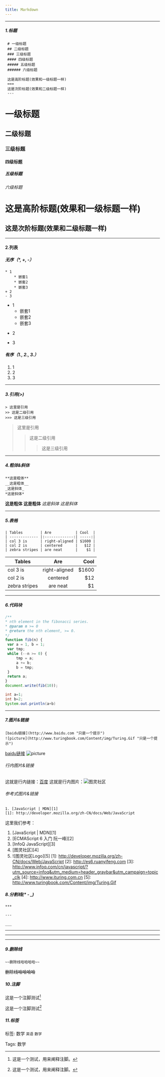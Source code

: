```yaml
---
title: Markdown
---
```


----------

##### 1.标题
```
 # 一级标题
 ## 二级标题
 ### 三级标题
 #### 四级标题
 ##### 五级标题
 ###### 六级标题

 这是高阶标题(效果和一级标题一样)
 ===
 这是次阶标题(效果和二级标题一样)
 ---
```
# 一级标题
## 二级标题
### 三级标题
#### 四级标题
##### 五级标题
###### 六级标题
这是高阶标题(效果和一级标题一样)
===
这是次阶标题(效果和二级标题一样)
---

----------

#### 2.列表
##### 无序（*, +, -）
	* 1
		* 嵌套1
		* 嵌套2
		* 嵌套3
	+ 2
	- 3

* 1
	* 嵌套1
	* 嵌套2
	* 嵌套3
+ 2
- 3
##### 有序（1., 2., 3.）
1. 1
2. 2
3. 3

----------

##### 3.引用(>)
	> 这里是引用
	>> 这是二级引用
	>>> 这是三级引用

> 这里是引用
>> 这是二级引用
>>> 这是三级引用

----------

##### 4.粗体&斜体
<!-- Markdown 的粗体和斜体也非常简单，用两个 * 包含一段文本就是粗体的语法，用一个 * 包含一段文本就是斜体的语法 -->
	**这是粗体**
	__这是粗体__
	_这是斜体_
	*这是斜体*

**这是粗体**
__这是粗体__
_这是斜体_
*这是斜体*

----------

##### 5.表格

	| Tables        | Are           | Cool  |
	| ------------- |:-------------:| -----:|
	| col 3 is      | right-aligned | $1600 |
	| col 2 is      | centered      |   $12 |
	| zebra stripes | are neat      |    $1 |

| Tables        | Are           | Cool  |
| ------------- |:-------------:| -----:|
| col 3 is      | right-aligned | $1600 |
| col 2 is      | centered      |   $12 |
| zebra stripes | are neat      |    $1 |

----------

##### 6.代码块
```javascript
/** 
* nth element in the fibonacci series. 
* @param n >= 0 
* @return the nth element, >= 0. 
*/
function fib(n) { 
 var a = 1, b = 1; 
 var tmp; 
 while (--n >= 0) { 
     tmp = a;
     a += b; 
     b = tmp;
 }
 return a; 
}
document.write(fib(10));
```

```java
int a=1;
int b=2;
System.out.println(a+b)
```

----------

##### 7.图片&链接
<!-- 插入链接与插入图片的语法很像，区别在一个 !号 -->
	[baidu链接](http://www.baidu.com "只是一个提示")
	![picture](http://www.turingbook.com/Content/img/Turing.Gif "只是一个提示")
[baidu链接](http://www.baidu.com "只是一个提示")
![picture](http://www.turingbook.com/Content/img/Turing.Gif "只是一个提示")

###### 行内图片&链接

这就是行内链接：[百度](http://www.baidu.com "只是一个提示")
这就是行内图片：![图灵社区](http://www.turingbook.com/Content/img/Turing.Gif)

###### 参考式图片&链接
	1. [JavaScript | MDN][1]
	[1]: http://developer.mozilla.org/zh-CN/docs/Web/JavaScript
	
这里我们参考：
1. [JavaScript | MDN][1]
2. [ECMAScript 6 入门 阮一峰][2]
3. [InfoQ JavaScript][3]
4. [图灵社区][4]
5. ![图灵社区Logo][5]
[1]: http://developer.mozilla.org/zh-CN/docs/Web/JavaScript
[2]: http://es6.ruanyifeng.com
[3]: http://www.infoq.com/cn/javascript/?utm_source=infoq&utm_medium=header_graybar&utm_campaign=topic_clk
[4]: http://www.ituring.com.cn
[5]: http://www.turingbook.com/Content/img/Turing.Gif

##### 8.分割线(* - _)

	***

	---

	___

***

---

___

##### 9.删除线
	~~删除线哈哈哈哈~~

~~删除线哈哈哈哈~~

##### 10.注脚

这是一个注脚测试[^1]
[^1]:这是一个测试，用来阐释注脚。

这是一个注脚测试[^footer2]
[^footer2]:这是一个测试，用来阐释注脚。


##### 11.标签

标签: 数学 `英语` `数学`

Tags: 数学